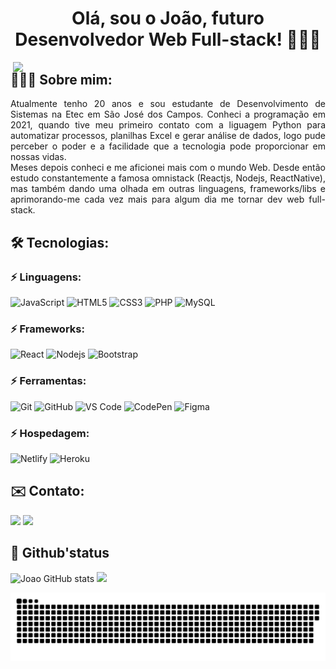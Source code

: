 <h1 align="center">Olá, sou o João, futuro Desenvolvedor Web Full-stack! 👨🏻‍💻</h1>

<img  width="500" src="https://user-images.githubusercontent.com/93893533/184554797-594c3dcc-62f8-4433-bd70-f6f51be038af.gif" align="right" />

## 👨🏻‍🦱 Sobre mim:
<p align="justify">Atualmente tenho 20 anos e sou estudante de Desenvolvimento de Sistemas na Etec em São José dos Campos.
Conheci a programação em 2021, quando tive meu primeiro contato com a liguagem Python para automatizar processos, planilhas Excel e gerar análise de dados, logo pude perceber o poder e a facilidade que a tecnologia pode proporcionar em nossas vidas. <br/> Meses depois conheci e me aficionei mais com o mundo Web. Desde então estudo constantemente a famosa omnistack (Reactjs, Nodejs, ReactNative), mas também dando uma olhada em outras linguagens, frameworks/libs e aprimorando-me cada vez mais para algum dia me tornar dev web full-stack.</p>





## 🛠️ Tecnologias:

### ⚡ Linguagens:
![JavaScript](https://img.shields.io/badge/JavaScript-323330?style=for-the-badge&logo=javascript&logoColor=F7DF1E)
![HTML5](https://img.shields.io/badge/HTML5-E34F26?style=for-the-badge&logo=html5&logoColor=white)
![CSS3](https://img.shields.io/badge/CSS3-1572B6?style=for-the-badge&logo=css3&logoColor=white)
![PHP](https://img.shields.io/badge/PHP-777BB4?style=for-the-badge&logo=php&logoColor=white)
![MySQL](https://img.shields.io/badge/MySQL-005C84?style=for-the-badge&logo=mysql&logoColor=white)
  
### ⚡ Frameworks:
![React](https://img.shields.io/badge/React-20232A?style=for-the-badge&logo=react&logoColor=61DAFB)
![Nodejs](https://img.shields.io/badge/Node.js-339933?style=for-the-badge&logo=nodedotjs&logoColor=white)
![Bootstrap](https://img.shields.io/badge/Bootstrap-563D7C?style=for-the-badge&logo=bootstrap&logoColor=white)

   
 ### ⚡ Ferramentas:
 ![Git](https://img.shields.io/badge/Git-F05032?style=for-the-badge&logo=git&logoColor=white)
 ![GitHub](https://img.shields.io/badge/GitHub-100000?style=for-the-badge&logo=github&logoColor=white)
 ![VS Code](https://img.shields.io/badge/Visual_Studio_Code-0078D4?style=for-the-badge&logo=visual%20studio%20code&logoColor=white)
 ![CodePen](https://img.shields.io/badge/Codepen-000000?style=for-the-badge&logo=codepen&logoColor=white)
![Figma](https://img.shields.io/badge/Figma-F24E1E?style=for-the-badge&logo=figma&logoColor=white)
 
 ### ⚡  Hospedagem:
 ![Netlify](https://img.shields.io/badge/netlify-%23000000.svg?style=for-the-badge&logo=netlify&logoColor=#00C7B7)
 ![Heroku](https://img.shields.io/badge/Heroku-430098?style=for-the-badge&logo=heroku&logoColor=white)
 

## ✉️ Contato:
  <a href = "mailto:joaopcarvalho.cds@gmail.com"><img src="https://img.shields.io/badge/Gmail-D14836?style=for-the-badge&logo=gmail&logoColor=white" target="_blank"></a>
  <a href="https://www.linkedin.com/in/jo%C3%A3o-pedro-carvalho-dos-santos-42a0ab222/" target="_blank"><img src="https://img.shields.io/badge/-LinkedIn-%230077B5?style=for-the-badge&logo=linkedin&logoColor=white" target="_blank"></a> 

## 🧪 Github'status

![Joao GitHub stats](https://github-readme-stats.vercel.app/api?username=JohnPetros&show_icons=true&theme=radical)
  <img height="200em" align="" src="https://github-readme-stats.vercel.app/api/top-langs/?username=JohnPetros&layout=compact&langs_count=7&theme=radical"/>

 ![Snake animation](https://github.com/JohnPetros/JohnPetros/blob/output/github-contribution-grid-snake.svg)



